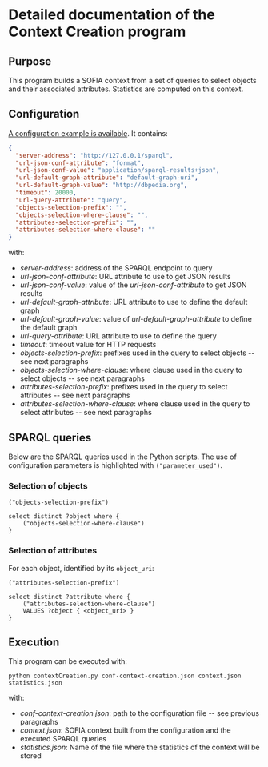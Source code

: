 # Detailed documentation of the Context Creation program

## Purpose

This program builds a SOFIA context from a set of queries to select objects and their associated 
attributes. Statistics are computed on this context.

## Configuration

[A configuration example is available](../examples/conf-context-creation.json). It contains:

```json
{
  "server-address": "http://127.0.0.1/sparql",
  "url-json-conf-attribute": "format",
  "url-json-conf-value": "application/sparql-results+json",
  "url-default-graph-attribute": "default-graph-uri",
  "url-default-graph-value": "http://dbpedia.org",
  "timeout": 20000,
  "url-query-attribute": "query",
  "objects-selection-prefix": "",
  "objects-selection-where-clause": "",
  "attributes-selection-prefix": "",
  "attributes-selection-where-clause": ""
}
```

with:

* _server-address_: address of the SPARQL endpoint to query
* _url-json-conf-attribute_: URL attribute to use to get JSON results
* _url-json-conf-value_: value of the _url-json-conf-attribute_ to get JSON results
* _url-default-graph-attribute_: URL attribute to use to define the default graph
* _url-default-graph-value_: value of _url-default-graph-attribute_ to define the default graph
* _url-query-attribute_: URL attribute to use to define the query
* _timeout_: timeout value for HTTP requests
* _objects-selection-prefix_: prefixes used in the query to select objects -- see next paragraphs
* _objects-selection-where-clause_: where clause used in the query to select objects -- see next paragraphs
* _attributes-selection-prefix_: prefixes used in the query to select attributes -- see next paragraphs
* _attributes-selection-where-clause_: where clause used in the query to select attributes -- see next paragraphs

## SPARQL queries

Below are the SPARQL queries used in the Python scripts. The use of configuration parameters is highlighted 
with ``("parameter_used")``.

### Selection of objects

```sparql
("objects-selection-prefix")

select distinct ?object where {
    ("objects-selection-where-clause")
}
```

### Selection of attributes

For each object, identified by its ``object_uri``:

```sparql
("attributes-selection-prefix")

select distinct ?attribute where {
    ("attributes-selection-where-clause")
    VALUES ?object { <object_uri> }
}
```

## Execution

This program can be executed with:

```shell
python contextCreation.py conf-context-creation.json context.json statistics.json
```

with:

* _conf-context-creation.json_: path to the configuration file -- see previous paragraphs
* _context.json_: SOFIA context built from the configuration and the executed SPARQL queries
* _statistics.json_: Name of the file where the statistics of the context will be stored
